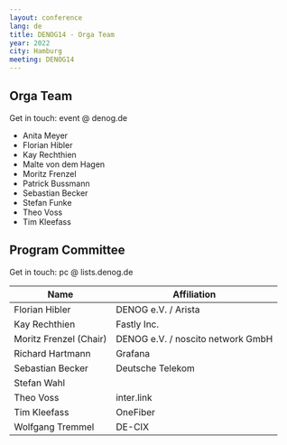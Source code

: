 ```yaml
---
layout: conference
lang: de
title: DENOG14 - Orga Team
year: 2022
city: Hamburg
meeting: DENOG14
---
```



## Orga Team
Get in touch: event @ denog.de

- Anita Meyer
- Florian Hibler
- Kay Rechthien
- Malte von dem Hagen
- Moritz Frenzel
- Patrick Bussmann
- Sebastian Becker
- Stefan Funke
- Theo Voss
- Tim Kleefass

## Program Committee

Get in touch: pc @ lists.denog.de

| Name                   | Affiliation         |
|------------------------|---------------------|
| Florian Hibler         | DENOG e.V. / Arista |
| Kay Rechthien          | Fastly Inc. |
| Moritz Frenzel (Chair) | DENOG e.V. / noscito network GmbH |
| Richard Hartmann       | Grafana             |
| Sebastian Becker       | Deutsche Telekom    |
| Stefan Wahl            |                     |
| Theo Voss              | inter.link          |
| Tim Kleefass           | OneFiber            |
| Wolfgang Tremmel       | DE-CIX              |
